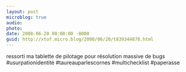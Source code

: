 ```yaml
---
layout: post
microblog: true
audio: 
photo: 
date: 2008-06-20 00:00:00 -0000
guid: http://xtof.micro.blog/2008/06/20/t839344878.html
---
```

ressorti ma tablette de pilotage pour résolution massive de bugs #usurpationidentité #taureauparlescornes #multichecklist #paperasse
